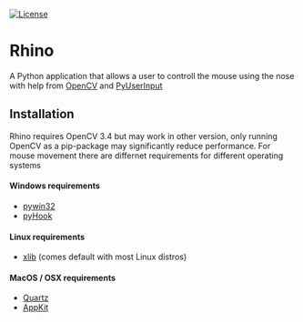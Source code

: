[![License](https://img.shields.io/badge/License-BSD%203--Clause-blue.svg)](https://opensource.org/licenses/BSD-3-Clause)
# Rhino 
A Python application that allows a user to controll the mouse using the nose with help from [OpenCV](https://opencv.org/) and [PyUserInput](https://github.com/PyUserInput/PyUserInput)

## Installation 
Rhino requires OpenCV 3.4 but may work in other version, only running OpenCV as a pip-package may significantly reduce performance. 
For mouse movement there are differnet requirements for different operating systems
#### Windows requirements
* [pywin32](https://sourceforge.net/projects/pywin32/)
* [pyHook](https://sourceforge.net/projects/pywin32/)

#### Linux requirements
* [xlib](https://github.com/python-xlib/python-xlib)  (comes default with most Linux distros) 

#### MacOS / OSX requirements
* [Quartz](https://www.xquartz.org/)
* [AppKit](https://developer.apple.com/documentation/appkit)


